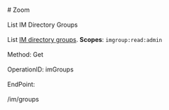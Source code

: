 <br>#     Zoom</br>
<br>List IM Directory Groups</br>
<br>List [IM directory groups](https://support.zoom.us/hc/en-us/articles/203749815-IM-Management).
**Scopes**: `imgroup:read:admin`
 </br>
<br>Method: Get</br>
<br>OperationID: imGroups</br>
<br>EndPoint:</br>
<br>/im/groups</br>
